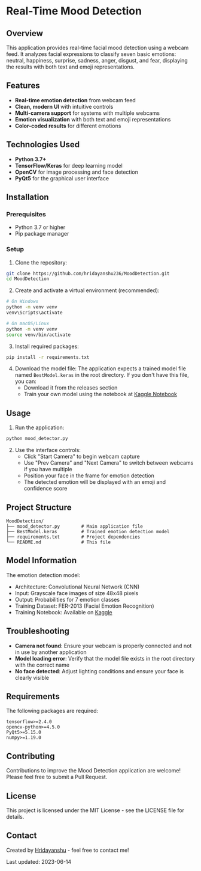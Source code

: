 
# Real-Time Mood Detection

## Overview

This application provides real-time facial mood detection using a webcam feed. It analyzes facial expressions to classify seven basic emotions: neutral, happiness, surprise, sadness, anger, disgust, and fear, displaying the results with both text and emoji representations.

## Features

- **Real-time emotion detection** from webcam feed
- **Clean, modern UI** with intuitive controls
- **Multi-camera support** for systems with multiple webcams
- **Emotion visualization** with both text and emoji representations
- **Color-coded results** for different emotions

## Technologies Used

- **Python 3.7+**
- **TensorFlow/Keras** for deep learning model
- **OpenCV** for image processing and face detection
- **PyQt5** for the graphical user interface

## Installation

### Prerequisites

- Python 3.7 or higher
- Pip package manager

### Setup

1. Clone the repository:
```bash
git clone https://github.com/hridayanshu236/MoodDetection.git
cd MoodDetection
```

2. Create and activate a virtual environment (recommended):
```bash
# On Windows
python -m venv venv
venv\Scripts\activate

# On macOS/Linux
python -m venv venv
source venv/bin/activate
```

3. Install required packages:
```bash
pip install -r requirements.txt
```

4. Download the model file:
The application expects a trained model file named `BestModel.keras` in the root directory. If you don't have this file, you can:
   - Download it from the releases section
   - Train your own model using the notebook at [Kaggle Notebook](https://www.kaggle.com/code/hridayanshu23/mood-detection/)

## Usage

1. Run the application:
```bash
python mood_detector.py
```

2. Use the interface controls:
   - Click "Start Camera" to begin webcam capture
   - Use "Prev Camera" and "Next Camera" to switch between webcams if you have multiple
   - Position your face in the frame for emotion detection
   - The detected emotion will be displayed with an emoji and confidence score

## Project Structure

```
MoodDetection/
├── mood_detector.py        # Main application file
├── BestModel.keras         # Trained emotion detection model
├── requirements.txt        # Project dependencies
└── README.md               # This file
```

## Model Information

The emotion detection model:

- Architecture: Convolutional Neural Network (CNN)
- Input: Grayscale face images of size 48x48 pixels
- Output: Probabilities for 7 emotion classes
- Training Dataset: FER-2013 (Facial Emotion Recognition)
- Training Notebook: Available on [Kaggle](https://www.kaggle.com/code/hridayanshu23/mood-detection/)

## Troubleshooting

- **Camera not found**: Ensure your webcam is properly connected and not in use by another application
- **Model loading error**: Verify that the model file exists in the root directory with the correct name
- **No face detected**: Adjust lighting conditions and ensure your face is clearly visible

## Requirements

The following packages are required:
```
tensorflow>=2.4.0
opencv-python>=4.5.0
PyQt5>=5.15.0
numpy>=1.19.0
```

## Contributing

Contributions to improve the Mood Detection application are welcome! Please feel free to submit a Pull Request.

## License

This project is licensed under the MIT License - see the LICENSE file for details.

## Contact

Created by [Hridayanshu](https://github.com/hridayanshu236) - feel free to contact me!

Last updated: 2023-06-14
